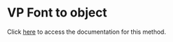 <!---->
# VP Font to object

Click [here](https://developer.4d.com/docs/ViewPro/method-list#vp-font-to-object) to access the documentation for this method.

